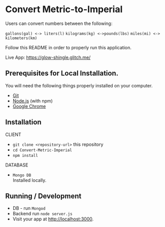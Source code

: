 # Convert Metric-to-Imperial

Users can convert numbers between the following:

`gallons(gal) <-> liters(l)`
`kilograms(kg) <->pounds(lbs)`
`miles(mi) <-> kilometers(km)`

Follow this README in order to properly run this application.

Live App: <https://glow-shingle.glitch.me/>

## Prerequisites for Local Installation.

You will need the following things properly installed on your computer.

-   [Git](https://git-scm.com/)
-   [Node.js](https://nodejs.org/) (with npm)
-   [Google Chrome](https://google.com/chrome/)

## Installation

CLIENT

-   `git clone <repository-url>` this repository
-   `cd Convert-Metric-Imperial`
-   `npm install`

DATABASE

-   `Mongo DB`  
    Installed locally.

## Running / Development

-   DB - run `Mongod`
-   Backend run `node server.js`
-   Visit your app at <http://localhost:3000>.
